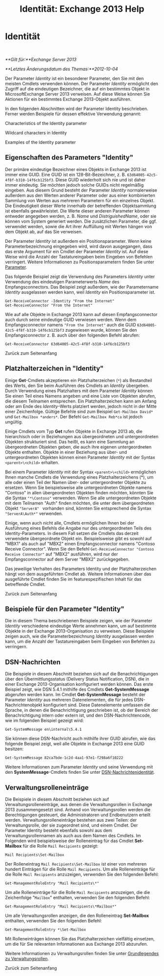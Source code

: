 ﻿---
title: 'Identität: Exchange 2013 Help'
TOCTitle: Identität
ms:assetid: e90fae91-37e7-4fdc-9170-44f0dc965c66
ms:mtpsurl: https://technet.microsoft.com/de-de/library/Bb125042(v=EXCHG.150)
ms:contentKeyID: 50476978
ms.date: 05/22/2018
mtps_version: v=EXCHG.150
ms.translationtype: MT
---

# Identität

 

_**Gilt für:**Exchange Server 2013_

_**Letztes Änderungsdatum des Themas:**2012-10-04_

Der Parameter *Identity* ist ein besonderer Parameter, den Sie mit den meisten Cmdlets verwenden können. Der Parameter *Identity* ermöglicht den Zugriff auf die eindeutigen Bezeichner, die auf ein bestimmtes Objekt in MicrosoftExchange Server 2013 verweisen. Auf diese Weise können Sie Aktionen für ein bestimmtes Exchange 2013-Objekt ausführen.

In den folgenden Abschnitten wird der Parameter Identity beschrieben. Ferner werden Beispiele für dessen effektive Verwendung genannt:

Characteristics of the Identity parameter

Wildcard characters in Identity

Examples of the Identity parameter

## Eigenschaften des Parameters "Identity"

Der primäre eindeutige Bezeichner eines Objekts in Exchange 2013 ist immer eine GUID. Eine GUID ist ein 128-Bit-Bezeichner, z. B. `63d64005-42c5-4f8f-b310-14f6cb125bf3`. Diese GUID wiederholt sich nie und ist daher immer eindeutig. Sie möchten jedoch solche GUIDs nicht regelmäßig eingeben. Aus diesem Grund besteht der Parameter *Identity* normalerweise außerdem aus den Werten anderer Parameter oder aus einer kombinierten Sammlung von Werten aus mehreren Parametern für ein einzelnes Objekt. Die Eindeutigkeit dieser Werte innerhalb der betreffenden Objektsammlung ist ebenfalls gewährleistet. Die Werte dieser anderen Parameter können entweder angegeben werden, z. B. *Name* und *DistriguishedName*, oder sie können vom System generiert werden. Die zusätzlichen Parameter, die ggf. verwendet werden, sowie die Art ihrer Auffüllung mit Werten hängen von dem Objekt ab, auf das Sie verweisen.

Der Parameter *Identity* ist außerdem ein Positionsparameter. Wenn keine Parameterbezeichnung eingegeben wird, wird davon ausgegangen, dass das erste Argument für ein Cmdlet der Parameter *Identity* ist. Auf diese Weise wird die Anzahl der Tastatureingaben beim Eingeben von Befehlen verringert. Weitere Informationen zu Positionsparametern finden Sie unter [Parameter](https://technet.microsoft.com/de-de/library/bb124388\(v=exchg.150\)).

Das folgende Beispiel zeigt die Verwendung des Parameters *Identity* unter Verwendung des eindeutigen Parameterwerts *Name* des Empfangsconnectors. Das Beispiel zeigt außerdem, wie der Parametername *Identity* ausgelassen werden kann, weil *Identity* ein Positionsparameter ist.

    Get-ReceiveConnector -Identity "From the Internet"
    Get-ReceiveConnector "From the Internet"

Wie auf alle Objekte in Exchange 2013 kann auf diesen Empfangsconnector auch durch seine eindeutige GUID verwiesen werden. Wenn dem Empfangsconnector namens `"From the Internet"` auch die GUID `63d64005-42c5-4f8f-b310-14f6cb125bf3` zugewiesen wurde, können Sie den Empfangsconnector z. B. auch über den folgenden Befehl abrufen:

    Get-ReceiveConnector 63d64005-42c5-4f8f-b310-14f6cb125bf3

Zurück zum Seitenanfang

## Platzhalterzeichen in "Identity"

Einige **Get**-Cmdlets akzeptieren ein Platzhalterzeichen (`*`) als Bestandteil des Werts, den Sie beim Ausführen des Cmdlets an *Identity* übergeben. Durch Verwendung eines Platzhalters mit dem Parameter *Identity* können Sie einen Teil eines Namens angeben und eine Liste von Objekten abrufen, die diesem Teilnamen entsprechen. Ein Platzhalterzeichen kann am Anfang oder am Ende des *Identity*-Werts platziert werden, jedoch nicht in der Mitte einer Zeichenfolge. Gültige Befehle sind zum Beispiel `Get-Mailbox David*` und `Get-Mailbox *anders*`. Der Befehl `Get-Mailbox Reb*ca` ist jedoch ungültig.

Einige Cmdlets vom Typ **Get** rufen Objekte in Exchange 2013 ab, die hierarchisch oder in Beziehungen aus übergeordneten und untergeordneten Objekten strukturiert sind. Das heißt, es kann eine Sammlung an übergeordneten Objekten geben, die auch ihre eigenen untergeordneten Objekte enthalten. Objekte in einer Beziehung aus über- und untergeordneten Objekten können einen Parameter *Identity* mit der Syntax `<parent>\<child>` erhalten.

Bei einem Parameter *Identity* mit der Syntax `<parent>\<child>` ermöglichen Ihnen manche Cmdlets die Verwendung eines Platzhalterzeichens (\*), um alle oder einen Teil der Namen über- oder untergeordneter Objekte zu ersetzen. Wenn Sie beispielsweise alle untergeordneten Objekte namens "Contoso" in allen übergeordneten Objekten finden möchten, könnten Sie die Syntax `"*\Contoso"` verwenden. Wenn Sie alle untergeordneten Objekte mit dem Teilnamen "Auth" finden möchten, die unter dem übergeordneten Objekt `"ServerA" ` vorhanden sind, könnten Sie entsprechend die Syntax `"ServerA\Auth*"` verwenden.

Einige, wenn auch nicht alle, Cmdlets ermöglichen Ihnen bei der Ausführung eines Befehls die Angabe nur des untergeordneten Teils des Identity-Parameters. In diesem Fall setzen die Cmdlets das derzeit verwendete übergeordnete Objekt ein. Beispielsweise gibt es sowohl auf "MBX1" als auch auf "MBX2" einen Empfangsconnector namens "Contoso Receive Connector". Wenn Sie den Befehl `Get-ReceiveConnector "Contoso Receive Connector"` auf "MBX2" ausführen, wird nur der Empfangsconnector auf dem Server "MBX2" zurückgegeben.

Das jeweilige Verhalten des Parameters Identity und der Platzhalterzeichen hängt von dem ausgeführten Cmdlet ab. Weitere Informationen über das ausgeführte Cmdlet finden Sie im featurespezifischen Inhalt für das betreffende Cmdlet.

Zurück zum Seitenanfang

## Beispiele für den Parameter "Identity"

Die in diesem Thema beschriebenen Beispiele zeigen, wie der Parameter *Identity* verschiedene eindeutige Werte annehmen kann, um auf bestimmte Objekte in der Exchange 2013-Organisation zu verweisen. Diese Beispiele zeigen auch, wie die Parameterbezeichnung *Identity* ausgelassen werden kann, um die Anzahl der Tastatureingaben beim Eingeben von Befehlen zu verringern.

## DSN-Nachrichten

Die Beispiele in diesem Abschnitt beziehen sich auf die Benachrichtigungen über den Übermittlungsstatus (Delivery Status Notification, DSN), die in einer Exchange 2013-Organisation konfiguriert werden können. Das erste Beispiel zeigt, wie DSN 5.4.1 mithilfe des Cmdlets **Get-SystemMessage** abgerufen werden kann. Im Cmdlet **Get-SystemMessage** besteht der Parameter *Identity* aus mehreren Datenelementen, die für jedes DSN-Nachrichtenobjekt konfiguriert sind. Diese Datenelemente umfassen die Sprache, in denen die Benachrichtigung geschrieben ist, ob der Bereich der Benachrichtigung intern oder extern ist, und den DSN-Nachrichtencode, wie im folgenden Beispiel gezeigt wird:

    Get-SystemMessage en\internal\5.4.1

Sie können diese DSN-Nachricht auch mithilfe ihrer GUID abrufen, wie das folgende Beispiel zeigt, weil alle Objekte in Exchange 2013 eine GUID besitzen:

    Get-SystemMessage 82ca7bde-1c2d-4aa1-97e1-f298a6f10222

Weitere Informationen zum Parameter *Identity* und seine Verwendung mit den **SystemMessage**-Cmdlets finden Sie unter [DSN-Nachrichtenidentität](dsn-message-identity-exchange-2013-help.md).

## Verwaltungsrolleneinträge

Die Beispiele in diesem Abschnitt beziehen sich auf Verwaltungsrolleneinträge, aus denen die Verwaltungsrollen in Exchange 2013 zusammengesetzt sind. Anhand von Verwaltungsrollen werden die Berechtigungen gesteuert, die Administratoren und Endbenutzern erteilt werden. Verwaltungsrolleneinträge bestehen aus zwei Teilen: der Verwaltungsrolle, der sie zugeordnet sind, und einem Cmdlet. Der Parameter Identity besteht ebenfalls sowohl aus dem Verwaltungsrollennamen als auch aus dem Namen des Cmdlets. Im Folgenden wird beispielsweise der Rolleneintrag für das Cmdlet **Set-Mailbox** für die Rolle `Mail Recipients` gezeigt:

    Mail Recipients\Set-Mailbox

Der Rolleneintrag `Mail Recipients\Set-Mailbox` ist einer von mehreren hundert Einträgen für die Rolle `Mail Recipients`. Um alle Rolleneinträge für die Rolle `Mail Recipients` anzuzeigen, verwenden Sie den folgenden Befehl:

    Get-ManagementRoleEntry "Mail Recipients\*"

Um alle Rolleneinträge für die Rolle `Mail Recipients` anzuzeigen, die die Zeichenfolge "`Mailbox`" enthalten, verwenden Sie den folgenden Befehl:

    Get-ManagementRoleEntry "Mail Recipients\*Mailbox*"

Um alle Verwaltungsrollen anzeigen, die den Rolleneintrag **Set-Mailbox** enthalten, verwenden Sie den folgenden Befehl:

    Get-ManagementRoleEntry *\Set-Mailbox

Mit Rolleneinträgen können Sie das Platzhalterzeichen vielfältig einsetzen, um die für Sie relevanten Informationen aus Exchange 2013 abzurufen.

Weitere Informationen zu Verwaltungsrollen finden Sie unter [Grundlegendes zu Verwaltungsrollen](understanding-management-roles-exchange-2013-help.md).

Zurück zum Seitenanfang

